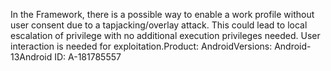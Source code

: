 In the Framework, there is a possible way to enable a work profile without user consent due to a tapjacking/overlay attack. This could lead to local escalation of privilege with no additional execution privileges needed. User interaction is needed for exploitation.Product: AndroidVersions: Android-13Android ID: A-181785557